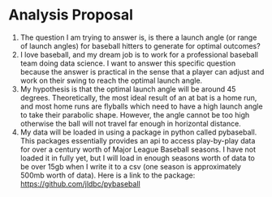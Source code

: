 # Analysis Proposal

1. The question I am trying to answer is, is there a launch angle (or range of launch angles) for baseball hitters to generate for optimal outcomes?
2. I love baseball, and my dream job is to work for a professional baseball team doing data science. I want to answer this specific question because the answer is practical in the sense that a player can adjust and work on their swing to reach the optimal launch angle.  
3. My hypothesis is that the optimal launch angle will be around 45 degrees. Theoretically, the most ideal result of an at bat is a home run, and most home runs are flyballs which need to have a high launch angle to take their parabolic shape. However, the angle cannot be too high otherwise the ball will not travel far enough in horizontal distance. 
4. My data will be loaded in using a package in python called pybaseball. This packages essentially provides an api to access play-by-play data for over a century worth of Major League Baseball seasons. I have not loaded it in fully yet, but I will load in enough seasons worth of data to be over 15gb when I write it to a csv (one season
 is approximately 500mb worth of data). Here is a link to the package: https://github.com/jldbc/pybaseball

